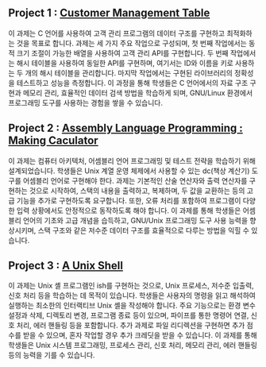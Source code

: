 ## Project 1 : [Customer Management Table](https://github.com/agucserin/EE209_programming_structure/tree/main/pr1_customer_management_table)
 이 과제는 C 언어를 사용하여 고객 관리 프로그램의 데이터 구조를 구현하고 최적화하는 것을 목표로 합니다. 과제는 세 가지 주요 작업으로 구성되며, 첫 번째 작업에서는 동적 크기 조절이 가능한 배열을 사용하여 고객 관리 API를 구현합니다. 두 번째 작업에서는 해시 테이블을 사용하여 동일한 API를 구현하며, 여기서는 ID와 이름을 키로 사용하는 두 개의 해시 테이블을 관리합니다. 마지막 작업에서는 구현된 라이브러리의 정확성을 테스트하고 성능을 측정합니다. 이 과정을 통해 학생들은 C 언어에서의 자료 구조 구현과 메모리 관리, 효율적인 데이터 검색 방법을 학습하게 되며, GNU/Linux 환경에서 프로그래밍 도구를 사용하는 경험을 쌓을 수 있습니다.

## Project 2 : [Assembly Language Programming : Making Caculator](https://github.com/agucserin/EE209_programming_structure/tree/main/pr2_assembly_language_programming)
 이 과제는 컴퓨터 아키텍처, 어셈블리 언어 프로그래밍 및 테스트 전략을 학습하기 위해 설계되었습니다. 학생들은 Unix 계열 운영 체제에서 사용할 수 있는 dc(책상 계산기) 도구를 어셈블리 언어로 구현해야 한다. 과제는 기본적인 산술 연산자와 출력 연산자를 구현하는 것으로 시작하여, 스택의 내용을 출력하고, 복제하며, 두 값을 교환하는 등의 고급 기능을 추가로 구현하도록 요구합니다. 또한, 오류 처리를 포함하여 프로그램이 다양한 입력 상황에서도 안정적으로 동작하도록 해야 합니다. 이 과제를 통해 학생들은 어셈블리 언어의 기초와 고급 개념을 습득하고, GNU/Unix 프로그래밍 도구 사용 능력을 향상시키며, 스택 구조와 같은 저수준 데이터 구조를 효율적으로 다루는 방법을 익힐 수 있습니다.

## Project 3 : [A Unix Shell](https://github.com/agucserin/EE209_programming_structure/tree/main/pr3_unix_shell)
 이 과제는 Unix 셸 프로그램인 ish를 구현하는 것으로, Unix 프로세스, 저수준 입출력, 신호 처리 등을 학습하는 데 목적이 있습니다. 학생들은 사용자의 명령을 읽고 해석하여 실행하는 최소한의 인터랙티브 Unix 셸을 작성해야 합니다. 주요 기능으로는 환경 변수 설정과 삭제, 디렉토리 변경, 프로그램 종료 등이 있으며, 파이프를 통한 명령어 연결, 신호 처리, 에러 핸들링 등을 포함합니다. 추가 과제로 파일 리디렉션을 구현하면 추가 점수를 받을 수 있으며, 혼자 작업할 경우 추가 크레딧을 받을 수 있습니다. 이 과제를 통해 학생들은 Unix 시스템 프로그래밍, 프로세스 관리, 신호 처리, 메모리 관리, 에러 핸들링 등의 능력을 기를 수 있습니다.
